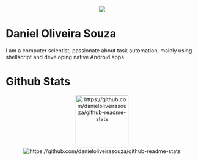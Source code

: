 
<!--[![linkedin](https://img.shields.io/badge/LinkedIn-0077B5?style=flat&logo=linkedin&logoColor=white)](https://www.linkedin.com/in/daniel-oliveira-souza-23569969/)
-->

<p align="center">
  <a href="https://www.linkedin.com/in/daniel-oliveira-souza-23569969/"><img src="https://img.shields.io/badge/LinkedIn-0077B5?style=flat&logo=linkedin&logoColor=white"></a>
 </p>
 
# Daniel Oliveira Souza
I am a computer scientist, passionate about task automation, mainly using shellscript and developing native Android apps

# Github Stats

<p  align="center">
  <img src="https://github-readme-stats.vercel.app/api?username=danieloliveirasouza&?count_private=true&show_icons=true&theme=radical"  alt="https://github.com/danieloliveirasouza/github-readme-stats" height="138px">
  <img src="https://github-readme-stats.vercel.app/api/top-langs/?username=danieloliveirasouza&layout=compact&count_private=true&show_icons=true&theme=radical"  alt="https://github.com/danieloliveirasouza/github-readme-stats">
 </p>
